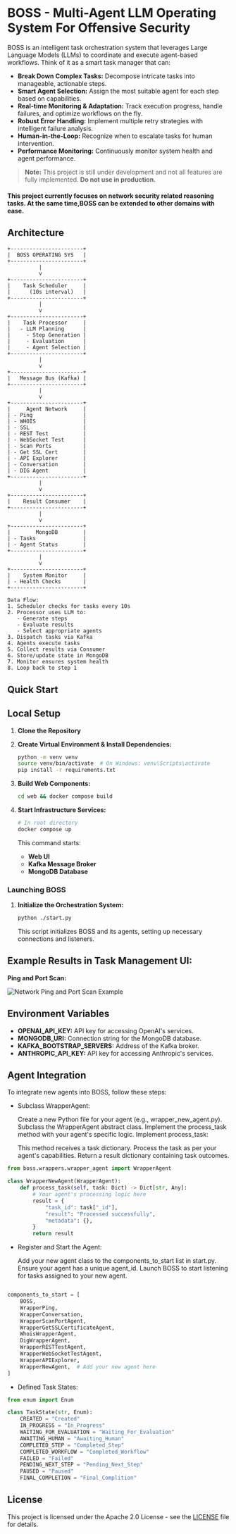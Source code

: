 # BOSS - Multi-Agent LLM Operating System For Offensive Security

BOSS is an intelligent task orchestration system that leverages Large Language Models (LLMs) to coordinate and execute agent-based workflows. Think of it as a smart task manager that can:

- **Break Down Complex Tasks:** Decompose intricate tasks into manageable, actionable steps.
- **Smart Agent Selection:** Assign the most suitable agent for each step based on capabilities.
- **Real-time Monitoring & Adaptation:** Track execution progress, handle failures, and optimize workflows on the fly.
- **Robust Error Handling:** Implement multiple retry strategies with intelligent failure analysis.
- **Human-in-the-Loop:** Recognize when to escalate tasks for human intervention.
- **Performance Monitoring:** Continuously monitor system health and agent performance.

> **Note:** This project is still under development and not all features are fully implemented. **Do not use in production.**


#### **This project currently focuses on network security related reasoning tasks. At the same time,BOSS can be extended to other domains with ease.**


## Architecture
```
+-----------------------+
|  BOSS OPERATING SYS   |
+-----------------------+
          |
          v
+-----------------------+
|    Task Scheduler     |
|      (10s interval)   |
+-----------------------+
          |
          v
+-----------------------+
|    Task Processor     |
|   - LLM Planning      |
|     - Step Generation |
|     - Evaluation      |
|     - Agent Selection |
+-----------------------+
          |
          v
+-----------------------+
|   Message Bus (Kafka) |
+-----------------------+
          |
          v
+-----------------------+
|     Agent Network     |
| - Ping                |
| - WHOIS               |
| - SSL                 |
| - REST Test           |
| - WebSocket Test      |
| - Scan Ports          |
| - Get SSL Cert        |
| - API Explorer        |
| - Conversation        |
| - DIG Agent           |
+-----------------------+
          |
          v
+-----------------------+
|    Result Consumer    |
+-----------------------+
          |
          v
+-----------------------+
|        MongoDB        |
| - Tasks               |
| - Agent Status        |
+-----------------------+
          |
          v
+-----------------------+
|    System Monitor     |
| - Health Checks       |
+-----------------------+

Data Flow:
1. Scheduler checks for tasks every 10s
2. Processor uses LLM to:
   - Generate steps
   - Evaluate results
   - Select appropriate agents
3. Dispatch tasks via Kafka
4. Agents execute tasks
5. Collect results via Consumer
6. Store/update state in MongoDB
7. Monitor ensures system health
8. Loop back to step 1
```

## Quick Start

## Local Setup

1. **Clone the Repository**


2. **Create Virtual Environment & Install Dependencies:**
   ```bash
   python -m venv venv
   source venv/bin/activate  # On Windows: venv\Scripts\activate
   pip install -r requirements.txt
   ```

3. **Build Web Components:**
   ```bash
   cd web && docker compose build
   ```

4. **Start Infrastructure Services:**
   ```bash
   # In root directory
   docker compose up
   ```
   This command starts:
   - **Web UI**
   - **Kafka Message Broker**
   - **MongoDB Database**

### Launching BOSS

1. **Initialize the Orchestration System:**
   ```bash
   python ./start.py
   ```
   This script initializes BOSS and its agents, setting up necessary connections and listeners.


## Example Results in Task Management UI:

**Ping and Port Scan:**

![Network Ping and Port Scan Example](imgs/ping_network_scan.png)


## Environment Variables

- **OPENAI_API_KEY:** API key for accessing OpenAI's services.
- **MONGODB_URI:** Connection string for the MongoDB database.
- **KAFKA_BOOTSTRAP_SERVERS:** Address of the Kafka broker.
- **ANTHROPIC_API_KEY:** API key for accessing Anthropic's services.

## Agent Integration

To integrate new agents into BOSS, follow these steps:

- Subclass WrapperAgent:

   Create a new Python file for your agent (e.g., wrapper_new_agent.py).
   Subclass the WrapperAgent abstract class.
   Implement the process_task method with your agent's specific logic.
   Implement process_task:

   This method receives a task dictionary.
   Process the task as per your agent's capabilities.
   Return a result dictionary containing task outcomes.

```python
from boss.wrappers.wrapper_agent import WrapperAgent

class WrapperNewAgent(WrapperAgent):
    def process_task(self, task: Dict) -> Dict[str, Any]:
        # Your agent's processing logic here
        result = {
            "task_id": task["_id"],
            "result": "Processed successfully",
            "metadata": {},
        }
        return result
```

-  Register and Start the Agent:

   Add your new agent class to the components_to_start list in start.py.
   Ensure your agent has a unique agent_id.
   Launch BOSS to start listening for tasks assigned to your new agent.

```python

components_to_start = [
    BOSS,
    WrapperPing,
    WrapperConversation,
    WrapperScanPortAgent,
    WrapperGetSSLCertificateAgent,
    WhoisWrapperAgent,
    DigWrapperAgent,
    WrapperRESTTestAgent,
    WrapperWebSocketTestAgent,
    WrapperAPIExplorer,
    WrapperNewAgent,  # Add your new agent here
]
```
- Defined Task States:

```python
from enum import Enum

class TaskState(str, Enum):
    CREATED = "Created"
    IN_PROGRESS = "In_Progress"
    WAITING_FOR_EVALUATION = "Waiting_For_Evaluation"
    AWAITING_HUMAN = "Awaiting_Human"
    COMPLETED_STEP = "Completed_Step"
    COMPLETED_WORKFLOW = "Completed_Workflow"
    FAILED = "Failed"
    PENDING_NEXT_STEP = "Pending_Next_Step"
    PAUSED = "Paused"
    FINAL_COMPLETION = "Final_Complition"
```

## License

This project is licensed under the Apache 2.0 License - see the [LICENSE](LICENSE) file for details.
